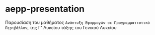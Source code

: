 # aepp-presentation
Παρουσίαση του μαθήματος `Ανάπτυξη Εφαρμογών σε Προγραμματιστικό Περιβάλλον`, της Γ' Λυκείου τάξης του Γενικού Λυκείου
